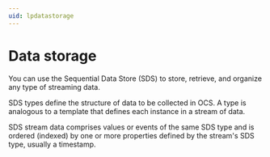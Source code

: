 ```yaml
---
uid: lpdatastorage
---
```


# Data storage

You can use the Sequential Data Store (SDS) to store, retrieve, and organize any type of streaming data. 

SDS types define the structure of data to be collected in OCS. A type is analogous to a template that defines each instance in a stream of data.

SDS stream data comprises values or events of the same SDS type and is ordered (indexed) by one or more properties defined by the stream's SDS type, usually a timestamp.
